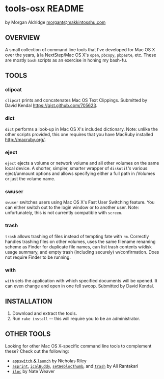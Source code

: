 tools-osx README
================

by Morgan Aldridge <morgant@makkintosshu.com>

OVERVIEW
--------

A small collection of command line tools that I've developed for Mac OS X over the years, à la NextStep/Mac OS X's `open`, `pbcopy`, `pbpaste`, etc. These are mostly `bash` scripts as an exercise in honing my bash-fu.

TOOLS
-----

### clipcat

`clipcat` prints and concatenates Mac OS Text Clippings. Submitted by David Kendal <https://gist.github.com/705623>.

### dict

`dict` performs a look-up in Mac OS X's included dictionary. Note: unlike the other scripts provided, this one requires that you have MacRuby installed <http://macruby.org/>. 

### eject

`eject` ejects a volume or network volume and all other volumes on the same local device. A shorter, simpler, smarter wrapper of `diskutil`'s various eject/unmount options and allows specifying either a full path in /Volumes or just the volume name.

### swuser

`swuser` switches users using Mac OS X's Fast User Switching feature. You can either switch out to the login window or to another user. Note: unfortunately, this is not currently compatible with `screen`.

### trash

`trash` allows trashing of files instead of tempting fate with `rm`. Correctly handles trashing files on other volumes, uses the same filename renaming scheme as Finder for duplicate file names, can list trash contents w/disk usage summary, and empty trash (including securely) w/confirmation. Does not require Finder to be running.

### with

`with` sets the application with which specified documents will be opened. It can even change and open in one fell swoop. Submitted by David Kendal.

INSTALLATION
------------

1. Download and extract the tools.
2. Run `rake install` -- this will require you to be an administrator.

OTHER TOOLS
-----------

Looking for other Mac OS X-specific command line tools to complement these? Check out the following:

* [`appswitch` & `launch`](http://sabi.net/nriley/software/) by Nicholas Riley
* [`asprint`](http://hasseg.org/asprint/), [`icalBuddy`](http://hasseg.org/icalBuddy/), [`setWeblocThumb`](http://hasseg.org/setWeblocThumb/), and [`trash`](http://hasseg.org/trash/) by Ali Rantakari
* [`iloc`](http://derailer.org/iloc/) by Nate Weaver
